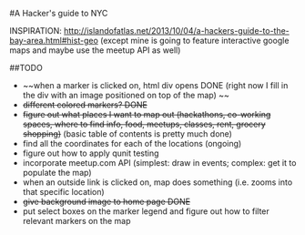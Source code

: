 #A Hacker's guide to NYC

INSPIRATION: http://islandofatlas.net/2013/10/04/a-hackers-guide-to-the-bay-area.html#hist-geo (except mine is going to feature interactive google maps and maybe use the meetup API as well)

##TODO
- ~~when a marker is clicked on, html div opens DONE (right now I fill in the div with an image positioned on top of the map) ~~
- ~~different colored markers? DONE~~
- ~~figure out what places I want to map out (hackathons, co-working spaces, where to find info, food, meetups, classes, rent, grocery shopping)~~ (basic table of contents is pretty much done)
- find all the coordinates for each of the locations (ongoing)
- figure out how to apply qunit testing
- incorporate meetup.com API (simplest: draw in events; complex: get it to populate the map)
- when an outside link is clicked on, map does something (i.e. zooms into that specific location)
- ~~give background image to home page DONE~~
- put select boxes on the marker legend and figure out how to filter relevant markers on the map
